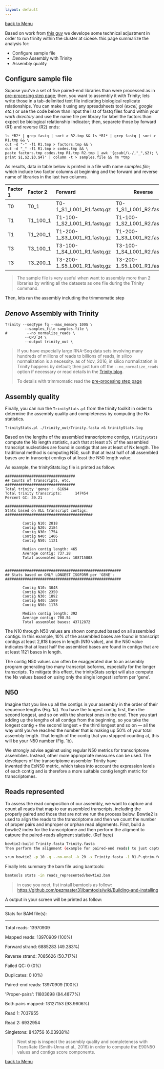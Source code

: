 ```yaml
---
layout: default
---
```


[back to Menu](../)

Based on work from [this guy](https://github.com/trinityrnaseq/trinityrnaseq/wiki/Running-Trinity) we develope some technical adjustment in order to run trinity within the cluster at cicese. this page summarize the analysis for:


- Configure sample file
- _Denovo_ Assembly with Trinity
- Assembly quality

## [](#header-2)Configure sample file

Supose you've a set of five paired-end libraries than were processed as in [ pre-procesing step page](Processing); then, you want to assembly it with Trinity; lets write those in a tab-delimited text file indicating biological replicate relationships. You can make it using any spreadsheets tool (_excel, google etc._) or use the code below than input the list of fastq files found within your _work directory_ and use the name file per library for label the factors than expect be biological relationship indicator; then, separete those by forward (R1) and reverse (R2) ends:

```shell
ls *R2* | grep fastq | sort > R2.tmp && ls *R1* | grep fastq | sort > R1.tmp && \
cut -d "-" -f1 R1.tmp > factors.tmp && \
cut -d "_" -f1 R1.tmp > codes.tmp && \
paste factors.tmp codes.tmp R1.tmp R2.tmp | awk '{gsub(/\-/,"_",$2); \
print $1,$2,$3,$4}' | column -t > samples.file && rm *tmp
```
As results, data in table below is printed in a file with name _samples.file_; which include two factor columns at beginning and the forward and reverse name of libraries in the last two columns.


| Factor 1     | Factor 2          | Forward                 | Reverse |
|:-------------|:------------------|:------------------------|---------|
| T0           | T0_1            | T0-1_S1_L001_R1.fastq.gz  | T0-1_S1_L001_R2.fastq.gz
| T1           | T1_100_1        | T1-100-1_S2_L001_R1.fastq.gz  | T1-100-1_S2_L001_R2.fastq.gz
| T1           | T1_200_1        | T1-200-1_S3_L001_R1.fastq.gz  | T1-200-1_S3_L001_R2.fastq.gz
| T3           | T3_100_1        | T3-100-1_S4_L001_R1.fastq.gz  | T3-100-1_S4_L001_R2.fastq.gz
| T3           | T3_200_1        | T3-200-1_S5_L001_R1.fastq.gz  | T3-200-1_S5_L001_R1.fastq.gz

> The sample file is very useful when want to assembly more than 2 libraries by writing all the datasets as one file during the Trinity command.

Then, lets run the assembly including the trimmomatic step

## [](#header-2) _Denovo_ Assembly with Trinity

```shell
Trinity --seqType fq --max_memory 100G \
         --samples_file samples.file \
#         --no_normalize_reads \
         --CPU 24 \
         --output trinity_out \

```

> If you have especially large RNA-Seq data sets involving many hundreds of millions of reads to billions of reads, in silico normalization is a necessity.  as of Nov, 2016, in silico normalization in Trinity happens by default; then just turn off the `--no_normalize_reads` option if necessary or read details in the [Trinity blog](https://github.com/trinityrnaseq/trinityrnaseq/wiki/Running-Trinity#assembling-large-rna-seq-data-sets-hundreds-of-millions-to-billions-of-reads).
>
> To details with trimmomatic read the [pre-procesing step page](Processing)

## [](#header-2) Assembly quality

 Finally, you can run the `TrinityStats.pl` from the trinity toolkit in order to determine the assembly quality and completeness by computing the Nx statistics.

```shell
TrinityStats.pl ./trinity_out/Trinity.fasta >& trinityStats.log
```

Based on the lengths of the assembled transcriptome contigs, `TrinityStats` compute the Nx length statistic, such that at least x% of the assembled transcript nucleotides are found in contigs that are at least of Nx length. The traditional method is computing N50, such that at least half of all assembled bases are in transcript contigs of at least the N50 length value.


As example, the trinityStats.log file is printed as follow:
```
################################
## Counts of transcripts, etc.
################################
Total trinity 'genes':  61694
Total trinity transcripts:      147454
Percent GC: 39.21

########################################
Stats based on ALL transcript contigs:
########################################

        Contig N10: 2818
        Contig N20: 2184
        Contig N30: 1754
        Contig N40: 1406
        Contig N50: 1121

        Median contig length: 465
        Average contig: 737.28
        Total assembled bases: 108715008


#####################################################
## Stats based on ONLY LONGEST ISOFORM per 'GENE':
#####################################################

        Contig N10: 3048
        Contig N20: 2350
        Contig N30: 1892
        Contig N40: 1509
        Contig N50: 1178

        Median contig length: 392
        Average contig: 708.54
        Total assembled bases: 43712872
```
The N10 through N50 values are shown computed based on all assembled contigs. In this example, 10% of the assembled bases are found in transcript contigs at least 2,818 bases in length (N10 value), and the N50 value indicates that at least half the assembled bases are found in contigs that are at least 1121 bases in length.

The contig N50 values can often be exaggerated due to an assembly program generating too many transcript isoforms, especially for the longer transcripts. To mitigate this effect, the trinityStats script will also compute the Nx values based on using only the single longest isoform per 'gene'.


## N50

Imagine that you line up all the contigs in your assembly in the order of their sequence lengths (Fig. 1a). You have the longest contig first, then the second longest, and so on with the shortest ones in the end. Then you start adding up the lengths of all contigs from the beginning, so you take the longest contig + the second longest + the third longest and so on — all the way until you’ve reached the number that is making up 50% of your total assembly length. That length of the contig that you stopped counting at, this will be your N50 number (Fig. 1b).

We strongly advise against using regular N50 metrics for transcriptome assemblies. Instead, other more appropriate measures can be used. The developers of the transcriptome assembler Trinity have invented the ExN50 metric, which takes into account the expression levels of each contig and is therefore a more suitable contig length metric for transcriptomes.  

## Reads represented

To assess the read composition of our assembly, we want to capture and count all reads that map to our assembled transcripts, including the properly paired and those that are not we run the process below. Bowtie2 is used to align the reads to the transcriptome and then we count the number of proper pairs and improper or orphan read alignments. First, build a bowtie2 index for the transcriptome and then perform the aligment to catpure the paired-reads aligment statistic. (Ref [here](https://github.com/trinityrnaseq/trinityrnaseq/wiki/RNA-Seq-Read-Representation-by-Trinity-Assembly))


```bash
bowtie2-build Trinity.fasta Trinity.fasta
Then perform the alignment (example for paired-end reads) to just capture the read alignment statistics.

srun bowtie2 -p 10 -q --no-unal -k 20 -x Trinity.fasta -1 R1.P.qtrim.fq -2 R2.P.qtrim.fq | samtools view -@10 -Sb -o ./bowtie2.bam

```

Finally lets summary the bam file using bamtools:

```bash
bamtools stats -in reads_represented/bowtie2.bam
```

> in case you neet, fist install bamtools as follow: https://github.com/pezmaster31/bamtools/wiki/Building-and-installing

A output in your screen will be printed as follow:

---

Stats for BAM file(s):

---

Total reads:       13970909

Mapped reads:      13970909	(100%)

Forward strand:    6885283	(49.283%)

Reverse strand:    7085626	(50.717%)

Failed QC:         0	(0%)

Duplicates:        0	(0%)

Paired-end reads:  13970909	(100%)

'Proper-pairs':    11803698	(84.4877%)

Both pairs mapped: 13127153	(93.9606%)

Read 1:            7037955

Read 2:            6932954

Singletons:        843756	(6.03938%)



> Next step is inspect the assembly quality and completeness with TransRate (Smith-Unna et al., 2016) in order to compute the E90N50 values and contigs score components.

[back to Menu](../)